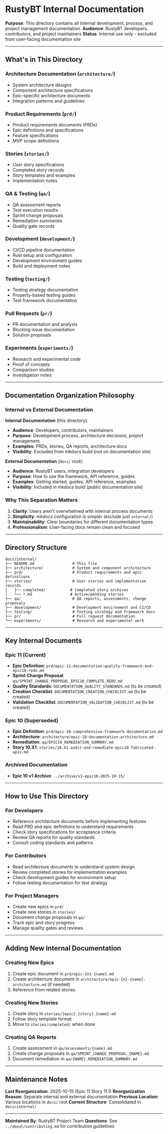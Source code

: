 # RustyBT Internal Documentation

**Purpose**: This directory contains all internal development, process, and project management documentation.
**Audience**: RustyBT developers, contributors, and project maintainers
**Status**: Internal use only - excluded from user-facing documentation site

---

## What's in This Directory

### Architecture Documentation (`architecture/`)
- System architecture designs
- Component architecture specifications
- Epic-specific architecture documents
- Integration patterns and guidelines

### Product Requirements (`prd/`)
- Product requirements documents (PRDs)
- Epic definitions and specifications
- Feature specifications
- MVP scope definitions

### Stories (`stories/`)
- User story specifications
- Completed story records
- Story templates and examples
- Implementation notes

### QA & Testing (`qa/`)
- QA assessment reports
- Test execution results
- Sprint change proposals
- Remediation summaries
- Quality gate records

### Development (`development/`)
- CI/CD pipeline documentation
- Rust setup and configuration
- Development environment guides
- Build and deployment notes

### Testing (`testing/`)
- Testing strategy documentation
- Property-based testing guides
- Test framework documentation

### Pull Requests (`pr/`)
- PR documentation and analysis
- Blocking issue documentation
- Solution proposals

### Experiments (`experiments/`)
- Research and experimental code
- Proof of concepts
- Comparison studies
- Investigation notes

---

## Documentation Organization Philosophy

### Internal vs External Documentation

**Internal Documentation** (this directory):
- **Audience**: Developers, contributors, maintainers
- **Purpose**: Development process, architecture decisions, project management
- **Examples**: PRDs, stories, QA reports, architecture docs
- **Visibility**: Excluded from mkdocs build (not on documentation site)

**External Documentation** (`docs/` root):
- **Audience**: RustyBT users, integration developers
- **Purpose**: How to use the framework, API reference, guides
- **Examples**: Getting started, guides, API reference, examples
- **Visibility**: Included in mkdocs build (public documentation site)

### Why This Separation Matters

1. **Clarity**: Users aren't overwhelmed with internal process documents
2. **Simplicity**: mkdocs configuration is simpler (exclude just `internal/`)
3. **Maintainability**: Clear boundaries for different documentation types
4. **Professionalism**: User-facing docs remain clean and focused

---

## Directory Structure

```
docs/internal/
├── README.md                 # This file
├── architecture/             # System and component architecture
├── prd/                      # Product requirements and epic definitions
├── stories/                  # User stories and implementation records
│   ├── completed/           # Completed story archives
│   └── *.md                 # Active/pending stories
├── qa/                       # QA reports, assessments, change proposals
├── development/              # Development environment and CI/CD
├── testing/                  # Testing strategy and framework docs
├── pr/                       # Pull request documentation
└── experiments/              # Research and experimental work
```

---

## Key Internal Documents

### Epic 11 (Current)
- **Epic Definition**: `prd/epic-11-documentation-quality-framework-and-epic10-redo.md`
- **Sprint Change Proposal**: `qa/SPRINT_CHANGE_PROPOSAL_EPIC10_COMPLETE_REDO.md`
- **Quality Standards**: `DOCUMENTATION_QUALITY_STANDARDS.md` (to be created)
- **Creation Checklist**: `DOCUMENTATION_CREATION_CHECKLIST.md` (to be created)
- **Validation Checklist**: `DOCUMENTATION_VALIDATION_CHECKLIST.md` (to be created)

### Epic 10 (Superseded)
- **Epic Definition**: `prd/epic-10-comprehensive-framework-documentation.md`
- **Architecture**: `architecture/epic-10-documentation-architecture.md`
- **Remediation**: `qa/EPIC10_REMEDIATION_SUMMARY.md`
- **Story 10.X1**: `stories/10.X1.audit-and-remediate-epic10-fabricated-apis.md`

### Archived Documentation
- **Epic 10 v1 Archive**: `../archive/v1-epic10-2025-10-15/`

---

## How to Use This Directory

### For Developers
- Reference architecture documents before implementing features
- Read PRD and epic definitions to understand requirements
- Check story specifications for acceptance criteria
- Review QA reports for quality standards
- Consult coding standards and patterns

### For Contributors
- Read architecture documents to understand system design
- Review completed stories for implementation examples
- Check development guides for environment setup
- Follow testing documentation for test strategy

### For Project Managers
- Create new epics in `prd/`
- Create new stories in `stories/`
- Document change proposals in `qa/`
- Track epic and story progress
- Manage quality gates and reviews

---

## Adding New Internal Documentation

### Creating New Epics
1. Create epic document in `prd/epic-{n}-{name}.md`
2. Create architecture document in `architecture/epic-{n}-{name}-architecture.md` (if needed)
3. Reference from related stories

### Creating New Stories
1. Create story in `stories/{epic}.{story}.{name}.md`
2. Follow story template format
3. Move to `stories/completed/` when done

### Creating QA Reports
1. Create assessment in `qa/assessments/{name}.md`
2. Create change proposals in `qa/SPRINT_CHANGE_PROPOSAL_{NAME}.md`
3. Document remediation in `qa/{NAME}_REMEDIATION_SUMMARY.md`

---

## Maintenance Notes

**Last Reorganization**: 2025-10-15 (Epic 11 Story 11.1)
**Reorganization Reason**: Separate internal and external documentation
**Previous Location**: Various locations in `docs/` root
**Current Structure**: Consolidated in `docs/internal/`

---

**Maintained By**: RustyBT Project Team
**Questions**: See `../about/contributing.md` for contribution guidelines
